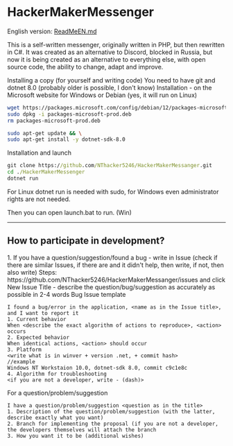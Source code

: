 <h1>HackerMakerMessenger</h1>

English version: <a href="ReadMeEN.md">ReadMeEN.md</a>

This is a self-written messenger, originally written in PHP, but then rewritten in C#. It was created as an alternative to Discord, blocked in Russia, but now it is being created as an alternative to everything else, with open source code, the ability to change, adapt and improve.

Installing a copy (for yourself and writing code)
You need to have git and dotnet 8.0 (probably older is possible, I don't know)
Installation - on the Microsoft website for Windows or Debian (yes, it will run on Linux)

```bash
wget https://packages.microsoft.com/config/debian/12/packages-microsoft-prod.deb -O packages-microsoft-prod.deb
sudo dpkg -i packages-microsoft-prod.deb
rm packages-microsoft-prod.deb

sudo apt-get update && \
sudo apt-get install -y dotnet-sdk-8.0
```
Installation and launch

```bat
git clone https://github.com/NThacker5246/HackerMakerMessanger.git
cd ./HackerMakerMessenger
dotnet run
```

For Linux dotnet run is needed with sudo, for Windows even administrator rights are not needed.

Then you can open launch.bat to run. (Win)
<hr>
<h2>How to participate in development?</h2>
1. If you have a question/suggestion/found a bug - write in Issue (check if there are similar Issues, if there are and it didn't help, then write, if not, then also write)
Steps: https://github.com/NThacker5246/HackerMakerMessanger/issues and click New Issue
Title - describe the question/bug/suggestion as accurately as possible in 2-4 words
Bug Issue template

```
I found a bug/error in the application, <name as in the Issue title>, and I want to report it
1. Current behavior
When <describe the exact algorithm of actions to reproduce>, <action> occurs
2. Expected behavior
When identical actions, <action> should occur
3. Platform
<write what is in winver + version .net, + commit hash>
//example
Windows NT Workstaion 10.0, dotnet-sdk 8.0, commit c9c1e8c
4. Algorithm for troubleshooting
<if you are not a developer, write - (dash)>
```
For a question/problem/suggestion

```
I have a question/problem/suggestion <question as in the title>
1. Description of the question/problem/suggestion (with the latter, describe exactly what you want)
2. Branch for implementing the proposal (if you are not a developer, the developers themselves will attach the branch
3. How you want it to be (additional wishes)
```
